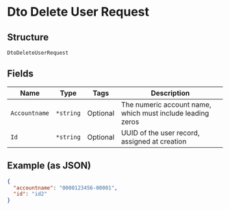 
# Dto Delete User Request

## Structure

`DtoDeleteUserRequest`

## Fields

| Name | Type | Tags | Description |
|  --- | --- | --- | --- |
| `Accountname` | `*string` | Optional | The numeric account name, which must include leading zeros |
| `Id` | `*string` | Optional | UUID of the user record, assigned at creation |

## Example (as JSON)

```json
{
  "accountname": "0000123456-00001",
  "id": "id2"
}
```

